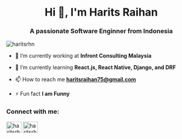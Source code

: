 <h1 align="center">Hi 👋, I'm Harits Raihan</h1>
<h3 align="center">A passionate Software Enginner from Indonesia</h3>


<p align="left"> <img src="https://komarev.com/ghpvc/?username=haritsrhn&label=Profile%20views&color=0e75b6&style=flat" alt="haritsrhn" /> </p>


- 🔭 I’m currently working at **Infront Consulting Malaysia**

- 🌱 I’m currently learning **React.js, React Native, Django, and DRF**

- 📫 How to reach me **haritsraihan75@gmail.com**

- ⚡ Fun fact **I am Funny**

<h3 align="left">Connect with me:</h3>
<p align="left">
<a href="https://www.linkedin.com/in/haritsrhn/" target="blank"><img align="center" src="https://raw.githubusercontent.com/rahuldkjain/github-profile-readme-generator/master/src/images/icons/Social/linked-in-alt.svg" alt="haritsrhn" height="30" width="40" /></a>
<a href="https://instagram.com/haritsrhn" target="blank"><img align="center" src="https://raw.githubusercontent.com/rahuldkjain/github-profile-readme-generator/master/src/images/icons/Social/instagram.svg" alt="haritsrhn" height="30" width="40" /></a>
</p>
